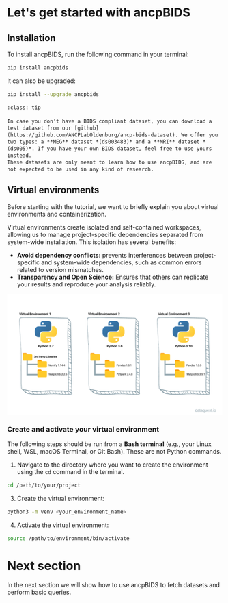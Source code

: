 # Let's get started with ancpBIDS

## Installation
To install ancpBIDS, run the following command in your terminal:

```bash
pip install ancpbids
```

It can also be upgraded:

```bash
pip install --upgrade ancpbids
```


```{admonition} Don't have a Dataset?
:class: tip

In case you don't have a BIDS compliant dataset, you can download a test dataset from our [github](https://github.com/ANCPLabOldenburg/ancp-bids-dataset). We offer you two types: a **MEG** dataset *(ds003483)* and a **MRI** dataset *(ds005)*. If you have your own BIDS dataset, feel free to use yours instead.
These datasets are only meant to learn how to use ancpBIDS, and are not expected to be used in any kind of research. 

```

## Virtual environments
Before starting with the tutorial, we want to briefly explain you about virtual environments and containerization.

Virtual environments create isolated and self-contained workspaces, allowing us to manage project-specific dependencies separated from system-wide installation. This isolation has several benefits:
- **Avoid dependency conflicts:** prevents interferences between project-specific and system-wide dependencies, such as common errors related to version mismatches.
- **Transparency and Open Science:** Ensures that others can replicate your results and reproduce your analysis reliably.

<img src="../static/environment.jpg" alt="bids-schema" width="600px" align="center">

### Create and activate your virtual environment
The following steps should be run from a **Bash terminal** (e.g.,  your Linux shell, WSL, macOS Terminal, or Git Bash). These are not Python commands.

1. Navigate to the directory where you want to create the environment using the `cd` command in the terminal.

```bash
cd /path/to/your/project
```

3. Create the virtual environment:

```bash
python3 -m venv <your_environment_name>
```

4. Activate the virtual environment:

```bash
source /path/to/environment/bin/activate
```

# Next section
In the next section we will show how to use ancpBIDS to fetch datasets and perform basic queries.




